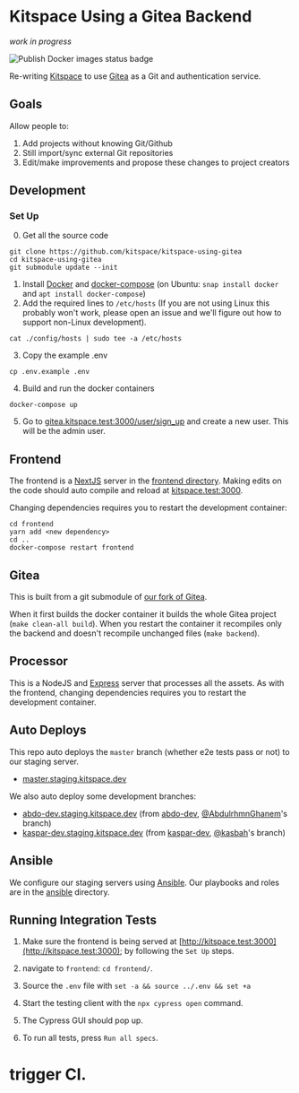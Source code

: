 # Kitspace Using a Gitea Backend

_work in progress_

![Publish Docker images status badge](https://github.com/kitspace/kitspace-v2/workflows/Publish%20Docker%20images/badge.svg)


Re-writing [Kitspace](https://github.com/kitspace/kitspace) to use [Gitea](https://github.com/go-gitea/gitea) as a Git and authentication service.

## Goals
Allow people to:
1. Add projects without knowing Git/Github
2. Still import/sync external Git repositories
3. Edit/make improvements and propose these changes to project creators


## Development

### Set Up
0. Get all the source code
```
git clone https://github.com/kitspace/kitspace-using-gitea
cd kitspace-using-gitea
git submodule update --init
```

1. Install [Docker](https://www.docker.com/get-started) and [docker-compose](https://pypi.org/project/docker-compose/) (on Ubuntu: `snap install docker` and `apt install docker-compose`)
2. Add the required lines to `/etc/hosts`  (If you are not using Linux this probably won't work, please open an issue and we'll figure out how to support non-Linux development).

```
cat ./config/hosts | sudo tee -a /etc/hosts
```

3. Copy the example .env

```
cp .env.example .env
```
4. Build and run the docker containers
```
docker-compose up
```

5. Go to [gitea.kitspace.test:3000/user/sign_up](http://gitea.kitspace.test:3000/user/sign_up) and create a new user. This will be the admin user.


## Frontend

The frontend is a [NextJS](https://nextjs.org) server in the [frontend directory](frontend/). Making edits on the code should auto compile and reload at [kitspace.test:3000](http://kitspace.test:3000).

Changing dependencies requires you to restart the development container:

```
cd frontend
yarn add <new dependency>
cd ..
docker-compose restart frontend
```

## Gitea

This is built from a git submodule of [our fork of Gitea](https://github.com/kitspace/gitea).

When it first builds the docker container it builds the whole Gitea project (`make clean-all build`). When you restart the container it recompiles only the backend and doesn't recompile unchanged files (`make backend`).


## Processor

This is a NodeJS and [Express](https://expressjs.com/) server that processes all the assets. As with the frontend, changing dependencies requires you to restart the development container.


## Auto Deploys

This repo auto deploys the `master` branch (whether e2e tests pass or not) to our staging server.

- [master.staging.kitspace.dev](https://master.staging.kitspace.dev)

We also auto deploy some development branches:

- [abdo-dev.staging.kitspace.dev](https://abdo-dev.staging.kitspace.dev) (from [abdo-dev](https://github.com/kitspace/kitspace-v2/tree/abdo-dev), [@AbdulrhmnGhanem](https://github.com/AbdulrhmnGhanem)'s branch)
- [kaspar-dev.staging.kitspace.dev](https://abdo-dev.staging.kitspace.dev) (from [kaspar-dev](https://github.com/kitspace/kitspace-v2/tree/kaspar-dev), [@kasbah](https://github.com/kasbah)'s branch)

## Ansible

We configure our staging servers using [Ansible](https://docs.ansible.com/ansible/latest/index.html). Our playbooks and roles are in the [ansible](ansible/) directory.


## Running Integration Tests

1. Make sure the frontend is being served at [http://kitspace.test:3000](http://kitspace.test:3000); by following the `Set Up` steps.

2. navigate to `frontend`: `cd frontend/`.

3. Source the `.env` file with `set -a && source ../.env && set +a`

4. Start the testing client with the `npx cypress open` command.

5. The Cypress GUI should pop up.

6. To run all tests, press `Run all specs`.

# trigger CI.
